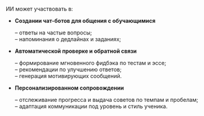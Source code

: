 
ИИ может участвовать в:

- **Создании чат-ботов для общения с обучающимися**  

    – ответы на частые вопросы;  
    – напоминания о дедлайнах и заданиях;  

- **Автоматической проверке и обратной связи** 

    – формирование мгновенного фидбэка по тестам и эссе;  
    – рекомендации по улучшению ответов;  
    – генерация мотивирующих сообщений.

- **Персонализированном сопровождении**  

    – отслеживание прогресса и выдача советов по темпам и пробелам;  
    – адаптация коммуникации под уровень и стиль ученика.
